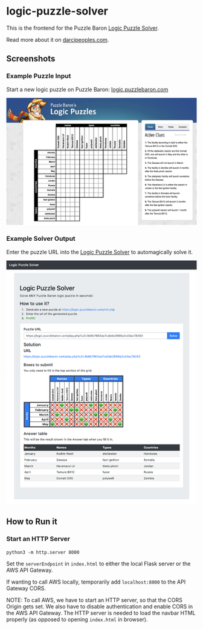 # logic-puzzle-solver
This is the frontend for the Puzzle Baron [Logic Puzzle Solver](https://darcipeoples.com/logic-puzzle-solver/). 

Read more about it on [darcipeoples.com](https://darcipeoples.com/).

## Screenshots
### Example Puzzle Input

Start a new logic puzzle on Puzzle Baron: [logic.puzzlebaron.com](https://logic.puzzlebaron.com/init.php)

![](screenshots/puzzle-baron.png)

### Example Solver Output

Enter the puzzle URL into the [Logic Puzzle Solver](https://darcipeoples.com/logic-puzzle-solver/) to automagically solve it.

![](screenshots/solver.png)

## How to Run it
### Start an HTTP Server
```
python3 -m http.server 8000
```

Set the `serverEndpoint` in `index.html` to either the local Flask server or the AWS API Gateway.

If wanting to call AWS locally, temporarily add `localhost:8000` to the API Gateway CORS.

NOTE: To call AWS, we have to start an HTTP server, so that the CORS Origin gets set. We also have to disable authentication and enable CORS in the AWS API Gateway. The HTTP server is needed to load the navbar HTML properly (as opposed to opening `index.html` in browser).